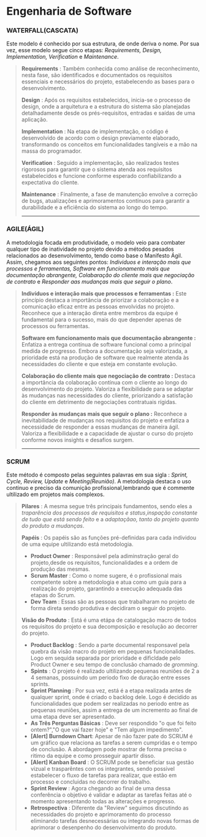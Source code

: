 # Engenharia de Software
>
### WATERFALL(CASCATA)
>
Este modelo é conhecido por sua estrutura, de onde deriva o nome. Por sua vez, esse modelo segue cinco etapas: *Requirements, Design, Implementation, Verification* e *Maintenance*.
>
>**Requirements** : Também conhecida como análise de reconhecimento, nesta fase, são identificados e documentados os requisitos essenciais e necessários do projeto, estabelecendo as bases para o desenvolvimento.
>
>**Design** : Após os requisitos estabelecidos, inicia-se o processo de design, onde a arquitetura e a estrutura do sistema são planejadas detalhadamente desde os prés-requisitos, entradas e saídas de uma aplicação.
>
>**Implementation** : Na etapa de implementação, o código é desenvolvido de acordo com o design previamente elaborado, transformando os conceitos em funcionalidades tangíveis e a mão na massa do programador.
>
>**Verification** : Seguido a implementação, são realizados testes rigorosos para garantir que o sistema atenda aos requisitos estabelecidos e funcione conforme esperado confiabilizando a expectativa do cliente.
>
>**Maintenance** : Finalmente, a fase de manutenção envolve a correção de bugs, atualizações e aprimoramentos contínuos para garantir a durabilidade e a eficiência do sistema ao longo do tempo.
>***
### AGILE(ÁGIL)
>
A metodologia focada em produtividade, o modelo veio para combater qualquer tipo de inatividade no projeto devido a métodos pesados relacionados ao desenvolvimento, tendo como base o Manifesto Ágil. Assim, chegamos aos seguintes pontos: *Individuos e interação mais que processos e ferramentas, Software em funcionamento mais que documentação abrangente, Colabaração do cliente mais que negociação de contrato* e *Responder aas mudanças mais que seguir o plano*.
>
>**Indivíduos e interação mais que processos e ferramentas :**
Este princípio destaca a importância de priorizar a colaboração e a comunicação eficaz entre as pessoas envolvidas no projeto. Reconhece que a interação direta entre membros da equipe é fundamental para o sucesso, mais do que depender apenas de processos ou ferramentas.
>
>**Software em funcionamento mais que documentação abrangente :**
Enfatiza a entrega contínua de software funcional como a principal medida de progresso. Embora a documentação seja valorizada, a prioridade está na produção de software que realmente atenda às necessidades do cliente e que esteja em constante evolução.
>
>**Colaboração do cliente mais que negociação de contrato :**
Destaca a importância da colaboração contínua com o cliente ao longo do desenvolvimento do projeto. Valoriza a flexibilidade para se adaptar às mudanças nas necessidades do cliente, priorizando a satisfação do cliente em detrimento de negociações contratuais rígidas.
>
>**Responder às mudanças mais que seguir o plano :**
Reconhece a inevitabilidade de mudanças nos requisitos do projeto e enfatiza a necessidade de responder a essas mudanças de maneira ágil. Valoriza a flexibilidade e a capacidade de ajustar o curso do projeto conforme novos insights e desafios surgem.
>
>***
### SCRUM
>
Este método é composto pelas seguintes palavras em sua sigla : *Sprint, Cycle, Review, Update* e *Meeting(Reunião)*. A metodologia destaca o uso continuo e preciso da comunição profissional,lembrando que é commente ultilizado em projetos mais complexos.
>
>**Pilares** : A mesma segue três principais fundamentos, sendo eles a *traparência dos processos de requisitos e status*,*inspação constante de tudo que está sendo feito* e a *adaptaçãao, tanto do projeto quanto do produto a mudanças*.
>
>**Papéis** : Os papéis são as funções pré-definidas para cada individou de uma equipe ultilizando está metodologia.
>* **Product Owner** : Responsável pela adiminstração geral do projeto,desde os requisitos, funcionalidades e a ordem de produção das mesmas.
>* **Scrum Master** : Como o nome sugere, é o profissional mais competente sobre a metodologia e atua como um guia para a realização do projeto, garantindo a execução adequada das etapas do Scrum.
>* **Dev Team** : Essas são as pessoas que trabalharam no projeto de forma direta sendo produtiva e decidiram o seguir do projeto.
>
>**Visão do Produto** : Está é uma etápa de catalogação macro de todos os requisitos do projeto e sua decomposição e resolução ao decorrer do projeto.
>* **Product Backlog** : Sendo a parte documental responsavel pela quebra da visão macro do projeto em pequenas funcionalidades. Logo em sequida separada por prioridade e dificldade pelo Product Owner e seu tempo de conclusão chamado de *gromming*.
>* **Spints** : O projeto é realizado ultilizando pequenas reuniões de 2 a 4 semanas, possuindo um periodo fixo de duração entre esses sprints.
>* **Sprint Planning** : Por sua vez, está é a etapa realizada antes de qualquer sprint, onde é criado o backlog dele. Logo é decidido as funcionalidades que podem ser realizadas no periodo entre as pequenas reuniões, assim a entrega de um incremento ao final de uma etapa deve ser apresentado.
>* **As Três Perguntas Básicas** : Deve ser respondido "o que foi feito ontem?","O que vai fazer hoje" e "Tem algum impedimento".
>* **[Alert] Burndown Chart**: Apesar de não fazer pate do SCRUM é um gráfico que relaciona as tarefas a serem cumpridas e o tempo de conclusão. A abordagem pode mostrar de forma precisa o ritimo da equipe e como prosseguir apartir disso. 
>* **[Alert] Kanban Board** : O SCRUM pode se beneficiar sua gestão vizual e trasparêntes com os integrantes, sendo possivel estabelecer o fluxo de tarefas para realizar, que estão em processo e concluidas no decorrer do trabalho.
>* **Sprint Review** : Agora chegando ao final de uma dessa conferência o objetivo é validar e adaptar as tarefas feitas até o momento apresentando todas as alterações e progresso.
>* **Retrospectiva** : Diferente da "Review" seguimos discutindo as necessidades do projeto e aprimoramento do processo eliminando tarefas desnecessárias ou integrando novas formas de aprimorar o desenpenho do desenvolvimento do produto.
